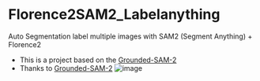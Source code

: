 # Florence2SAM2_Labelanything
Auto Segmentation label multiple images with SAM2 (Segment Anything) + Florence2

- This is a project based on the [Grounded-SAM-2](https://github.com/IDEA-Research/Grounded-SAM-2?tab=readme-ov-file#grounded-sam-2-florence-2-image-auto-labeling-demo)
- Thanks to [Grounded-SAM-2](https://github.com/IDEA-Research/Grounded-SAM-2?tab=readme-ov-file#grounded-sam-2-florence-2-image-auto-labeling-demo)
![image](https://github.com/user-attachments/assets/69d8f8e6-3d83-429f-ac9b-e46b34d3f32f)
